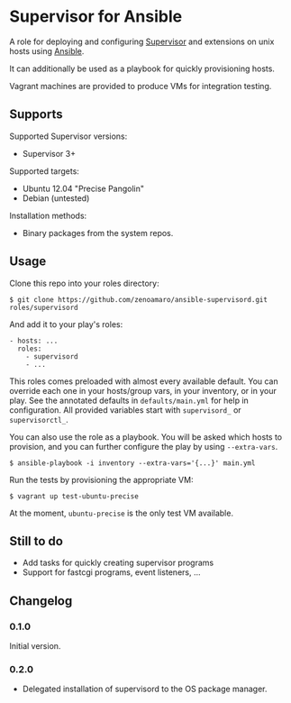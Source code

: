 Supervisor for Ansible
======================

A role for deploying and configuring [Supervisor](http://supervisord.org) and extensions on unix hosts using [Ansible](http://www.ansibleworks.com).

It can additionally be used as a playbook for quickly provisioning hosts.

Vagrant machines are provided to produce VMs for integration testing.


Supports
--------

Supported Supervisor versions:

- Supervisor 3+

Supported targets:

- Ubuntu 12.04 "Precise Pangolin"
- Debian (untested)

Installation methods:

- Binary packages from the system repos.


Usage
-----

Clone this repo into your roles directory:

    $ git clone https://github.com/zenoamaro/ansible-supervisord.git roles/supervisord

And add it to your play's roles:

    - hosts: ...
      roles:
        - supervisord
        - ...

This roles comes preloaded with almost every available default. You can override each one in your hosts/group vars, in your inventory, or in your play. See the annotated defaults in `defaults/main.yml` for help in configuration. All provided variables start with `supervisord_` or `supervisorctl_`.

You can also use the role as a playbook. You will be asked which hosts to provision, and you can further configure the play by using `--extra-vars`.

    $ ansible-playbook -i inventory --extra-vars='{...}' main.yml

Run the tests by provisioning the appropriate VM:

    $ vagrant up test-ubuntu-precise

At the moment, `ubuntu-precise` is the only test VM available.


Still to do
-----------

- Add tasks for quickly creating supervisor programs
- Support for fastcgi programs, event listeners, ...


Changelog
---------

### 0.1.0

Initial version.

### 0.2.0

- Delegated installation of supervisord to the OS package manager.
